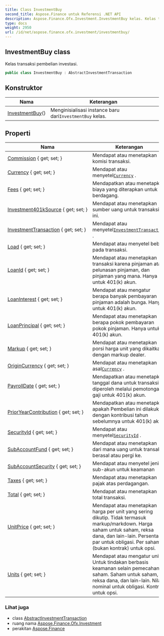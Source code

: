 ```yaml
---
title: Class InvestmentBuy
second_title: Aspose.Finance untuk Referensi .NET API
description: Aspose.Finance.Ofx.Investment.InvestmentBuy kelas. Kelas transaksi pembelian investasi.
type: docs
weight: 2950
url: /id/net/aspose.finance.ofx.investment/investmentbuy/
---
```

## InvestmentBuy class

Kelas transaksi pembelian investasi.

```csharp
public class InvestmentBuy : AbstractInvestmentTransaction
```

## Konstruktor

| Nama | Keterangan |
| --- | --- |
| [InvestmentBuy](investmentbuy/)() | Menginisialisasi instance baru dari`InvestmentBuy` kelas. |

## Properti

| Nama | Keterangan |
| --- | --- |
| [Commission](../../aspose.finance.ofx.investment/investmentbuy/commission/) { get; set; } | Mendapat atau menetapkan komisi transaksi. |
| [Currency](../../aspose.finance.ofx.investment/investmentbuy/currency/) { get; set; } | Mendapat atau menyetel[`Currency`](./currency/) . |
| [Fees](../../aspose.finance.ofx.investment/investmentbuy/fees/) { get; set; } | Mendapatkan atau menetapkan biaya yang diterapkan untuk berdagang. |
| [Investment401kSource](../../aspose.finance.ofx.investment/investmentbuy/investment401ksource/) { get; set; } | Mendapat atau menetapkan sumber uang untuk transaksi ini. |
| [InvestmentTransaction](../../aspose.finance.ofx.investment/abstractinvestmenttransaction/investmenttransaction/) { get; set; } | Mendapat atau menyetel[`InvestmentTransaction`](../abstractinvestmenttransaction/investmenttransaction/) . |
| [Load](../../aspose.finance.ofx.investment/investmentbuy/load/) { get; set; } | Mendapat atau menyetel beban pada transaksi. |
| [LoanId](../../aspose.finance.ofx.investment/investmentbuy/loanid/) { get; set; } | Mendapat atau menetapkan transaksi karena pinjaman atau pelunasan pinjaman, dan pinjaman yang mana. Hanya untuk 401(k) akun. |
| [LoanInterest](../../aspose.finance.ofx.investment/investmentbuy/loaninterest/) { get; set; } | Mendapat atau mengatur berapa banyak pembayaran pinjaman adalah bunga. Hanya untuk 401(k) akun. |
| [LoanPrincipal](../../aspose.finance.ofx.investment/investmentbuy/loanprincipal/) { get; set; } | Mendapat atau menetapkan berapa pokok pembayaran pokok pinjaman. Hanya untuk 401(k) akun. |
| [Markup](../../aspose.finance.ofx.investment/investmentbuy/markup/) { get; set; } | Mendapat atau menetapkan porsi harga unit yang dikaitkan dengan markup dealer. |
| [OriginCurrency](../../aspose.finance.ofx.investment/investmentbuy/origincurrency/) { get; set; } | Mendapat atau menetapkan asal[`Currency`](./currency/) . |
| [PayrollDate](../../aspose.finance.ofx.investment/investmentbuy/payrolldate/) { get; set; } | Mendapatkan atau menetapkan tanggal dana untuk transaksi ini diperoleh melalui pemotongan gaji untuk 401(k) akun. |
| [PriorYearContribution](../../aspose.finance.ofx.investment/investmentbuy/prioryearcontribution/) { get; set; } | Mendapatkan atau menetapkan apakah Pembelian ini dilakukan dengan kontribusi tahun sebelumnya untuk 401(k) akun. |
| [SecurityId](../../aspose.finance.ofx.investment/investmentbuy/securityid/) { get; set; } | Mendapat atau menyetel[`SecurityId`](./securityid/) . |
| [SubAccountFund](../../aspose.finance.ofx.investment/investmentbuy/subaccountfund/) { get; set; } | Mendapat atau menetapkan dari mana uang untuk transaksi berasal atau pergi ke. |
| [SubAccountSecurity](../../aspose.finance.ofx.investment/investmentbuy/subaccountsecurity/) { get; set; } | Mendapat atau menyetel jenis sub-akun untuk keamanan |
| [Taxes](../../aspose.finance.ofx.investment/investmentbuy/taxes/) { get; set; } | Mendapat atau menetapkan pajak atas perdagangan. |
| [Total](../../aspose.finance.ofx.investment/investmentbuy/total/) { get; set; } | Mendapat atau menetapkan total transaksi. |
| [UnitPrice](../../aspose.finance.ofx.investment/investmentbuy/unitprice/) { get; set; } | Mendapat atau menetapkan harga per unit yang sering dikutip. Tidak termasuk markup/markdown. Harga saham untuk saham, reksa dana, dan lain-lain. Persentase par untuk obligasi. Per saham (bukan kontrak) untuk opsi. |
| [Units](../../aspose.finance.ofx.investment/investmentbuy/units/) { get; set; } | Mendapat atau mengatur unit. Untuk tindakan berbasis keamanan selain pemecahan saham. Saham untuk saham, reksa dana, dan lain-lain. Nilai nominal untuk obligasi. Kontrak untuk opsi. |

### Lihat juga

* class [AbstractInvestmentTransaction](../abstractinvestmenttransaction/)
* ruang nama [Aspose.Finance.Ofx.Investment](../../aspose.finance.ofx.investment/)
* perakitan [Aspose.Finance](../../)


